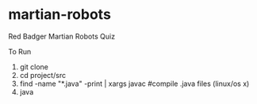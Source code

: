 # martian-robots
Red Badger Martian Robots Quiz

To Run
1. git clone
2. cd project/src
3. find -name "*.java" -print | xargs javac #compile .java files (linux/os x)
4. java
